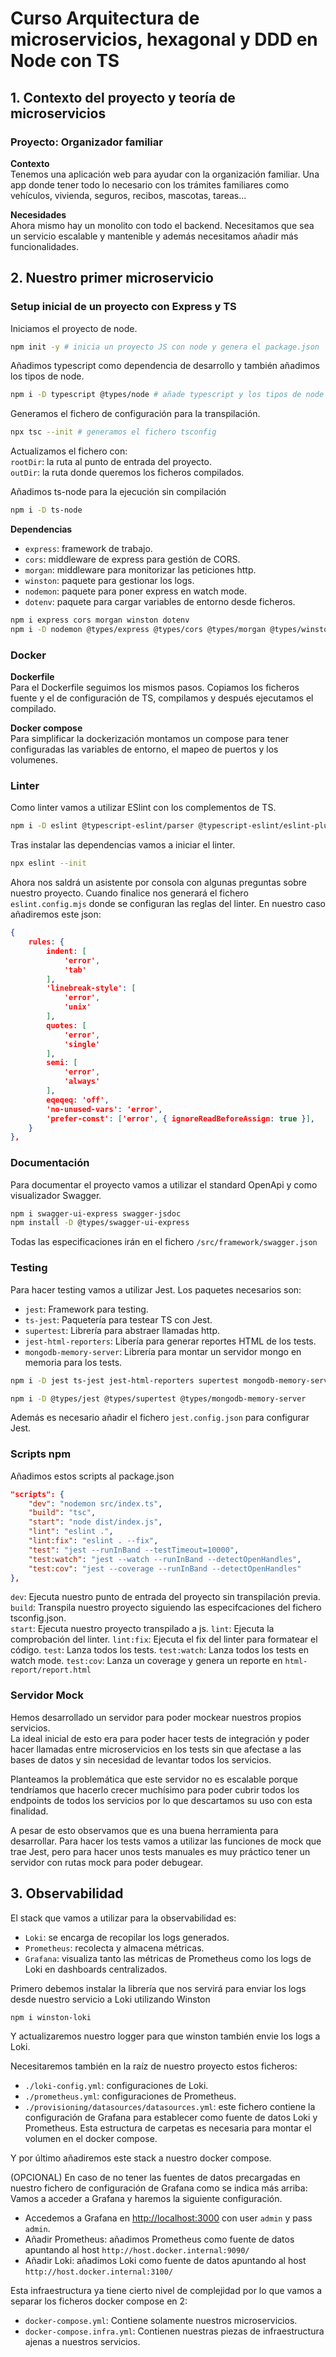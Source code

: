 # Curso Arquitectura de microservicios, hexagonal y DDD en Node  con TS
## 1. Contexto del proyecto y teoría de microservicios
### Proyecto: Organizador familiar
__Contexto__ \
Tenemos una aplicación web para ayudar con la organización familiar. Una app donde tener todo lo necesario con los trámites familiares como vehículos, vivienda, seguros, recibos, mascotas, tareas…

__Necesidades__ \
Ahora mismo hay un monolito con todo el backend.
Necesitamos que sea un servicio escalable y mantenible y además necesitamos añadir más funcionalidades.

## 2. Nuestro primer microservicio
### Setup inicial de un proyecto con Express y TS
Iniciamos el proyecto de node.
```bash
npm init -y # inicia un proyecto JS con node y genera el package.json
```
Añadimos typescript como dependencia de desarrollo y también añadimos los tipos de node.
```bash
npm i -D typescript @types/node # añade typescript y los tipos de node
```
Generamos el fichero de configuración para la transpilación.
```bash
npx tsc --init # generamos el fichero tsconfig
```
Actualizamos el fichero con:\
`rootDir`: la ruta al punto de entrada del proyecto.\
`outDir`: la ruta donde queremos los ficheros compilados.

Añadimos ts-node para la ejecución sin compilación
```bash
npm i -D ts-node
```
__Dependencias__
- `express`: framework de trabajo.
- `cors`: middleware de express para gestión de CORS.
- `morgan`: middleware para monitorizar las peticiones http.
- `winston`: paquete para gestionar los logs.
- `nodemon`: paquete para poner express en watch mode.
- `dotenv`: paquete para cargar variables de entorno desde ficheros.

```bash
npm i express cors morgan winston dotenv
npm i -D nodemon @types/express @types/cors @types/morgan @types/winston
``` 

### Docker
__Dockerfile__\
Para el Dockerfile seguimos los mismos pasos. Copiamos los ficheros fuente y el de configuración de TS, compilamos y después ejecutamos el compilado.

__Docker compose__\
Para simplificar la dockerización montamos un compose para tener configuradas las variables de entorno, el mapeo de puertos y los volumenes.



### Linter
Como linter vamos a utilizar ESlint con los complementos de TS.
```bash
npm i -D eslint @typescript-eslint/parser @typescript-eslint/eslint-plugin
```
Tras instalar las dependencias vamos a iniciar el linter.
```bash
npx eslint --init
```
Ahora nos saldrá un asistente por consola con algunas preguntas sobre nuestro proyecto. Cuando finalice nos generará el fichero `eslint.config.mjs` donde se configuran las reglas del linter. En nuestro caso añadiremos este json:
```json
{
    rules: {
        indent: [
            'error',
            'tab'
        ],
        'linebreak-style': [
            'error',
            'unix'
        ],
        quotes: [
            'error',
            'single'
        ],
        semi: [
            'error',
            'always'
        ],
        eqeqeq: 'off',
        'no-unused-vars': 'error',
        'prefer-const': ['error', { ignoreReadBeforeAssign: true }],
    }
},
```
### Documentación
Para documentar el proyecto vamos a utilizar el standard OpenApi y como visualizador Swagger.
```bash
npm i swagger-ui-express swagger-jsdoc
npm install -D @types/swagger-ui-express
```
Todas las especificaciones irán en el fichero `/src/framework/swagger.json`


### Testing
Para hacer testing vamos a utilizar Jest. Los paquetes necesarios son:
- `jest`: Framework para testing.
- `ts-jest`: Paquetería para testear TS con Jest.
- `supertest`: Librería para abstraer llamadas http.
- `jest-html-reporters`: Libería para generar reportes HTML de los tests.
- `mongodb-memory-server`: Librería para montar un servidor mongo en memoria para los tests.

```bash
npm i -D jest ts-jest jest-html-reporters supertest mongodb-memory-server
```
```bash
npm i -D @types/jest @types/supertest @types/mongodb-memory-server
```
Además es necesario añadir el fichero `jest.config.json` para configurar Jest.


### Scripts npm
Añadimos estos scripts al package.json
```json
"scripts": {
    "dev": "nodemon src/index.ts",
    "build": "tsc",
    "start": "node dist/index.js",
    "lint": "eslint .",
    "lint:fix": "eslint . --fix",
    "test": "jest --runInBand --testTimeout=10000",
    "test:watch": "jest --watch --runInBand --detectOpenHandles",
    "test:cov": "jest --coverage --runInBand --detectOpenHandles"
},
```
`dev`: Ejecuta nuestro punto de entrada del proyecto sin transpilación previa.\
`build`: Transpila nuestro proyecto siguiendo las especifcaciones del fichero tsconfig.json.\
`start`: Ejecuta nuestro proyecto transpilado a js.
`lint`: Ejecuta la comprobación del linter.
`lint:fix`: Ejecuta el fix del linter para formatear el código.
`test`: Lanza todos los tests.
`test:watch`: Lanza todos los tests en watch mode.
`test:cov`: Lanza un coverage y genera un reporte en `html-report/report.html` 

### Servidor Mock
Hemos desarrollado un servidor para poder mockear nuestros propios servicios.\
La ideal inicial de esto era para poder hacer tests de integración y poder hacer llamadas entre microservicios en los tests sin que afectase a las bases de datos y sin necesidad de levantar todos los servicios.

Planteamos la problemática que este servidor no es escalable porque tendríamos que hacerlo crecer muchísimo para poder cubrir todos los endpoints de todos los servicios por lo que descartamos su uso con esta finalidad.

A pesar de esto observamos que es una buena herramienta para desarrollar. Para hacer los tests vamos a utilizar las funciones de mock que trae Jest, pero para hacer unos tests manuales es muy práctico tener un servidor con rutas mock para poder debugear.


## 3. Observabilidad
El stack que vamos a utilizar para la observabilidad es:
- `Loki`: se encarga de recopilar los logs generados.  
- `Prometheus`: recolecta y almacena métricas.
- `Grafana`: visualiza tanto las métricas de Prometheus como los logs de Loki en dashboards centralizados.

Primero debemos instalar la librería que nos servirá para enviar los logs desde nuestro servicio a Loki utilizando Winston
```bash
npm i winston-loki
```
Y actualizaremos nuestro logger para que winston también envie los logs a Loki.

Necesitaremos también en la raíz de nuestro proyecto estos ficheros:
- `./loki-config.yml`: configuraciones de Loki.
- `./prometheus.yml`: configuraciones de Prometheus.
- `./provisioning/datasources/datasources.yml`: este fichero contiene la configuración de Grafana para establecer como fuente de datos Loki y Prometheus. Esta estructura de carpetas es necesaria para montar el volumen en el docker compose. 


Y por último añadiremos este stack a nuestro docker compose.


(OPCIONAL) En caso de no tener las fuentes de datos precargadas en nuestro fichero de configuración de Grafana como se indica más arriba:
Vamos a acceder a Grafana y haremos la siguiente configuración.
- Accedemos a Grafana en [http://localhost:3000](http://localhost:3000) con user `admin` y pass `admin`.
- Añadir Prometheus: añadimos Prometheus como fuente de datos apuntando al host `http://host.docker.internal:9090/`
- Añadir Loki: añadimos Loki como fuente de datos apuntando al host `http://host.docker.internal:3100/`

Esta infraestructura ya tiene cierto nivel de complejidad por lo que vamos a separar los ficheros docker compose en 2:
- `docker-compose.yml`: Contiene solamente nuestros microservicios.
- `docker-compose.infra.yml`: Contienen nuestras piezas de infraestructura ajenas a nuestros servicios.

